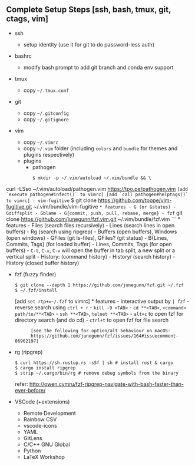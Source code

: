 Complete Setup Steps [ssh, bash, tmux, git, ctags, vim]
-------------------------------------------------------

* ssh
	- setup identity (use it for git to do password-less auth)

* bashrc
	- modify bash prompt to add git branch and conda env support

* tmux
	- copy `~/.tmux.conf`

* git
	- copy `~/.gitconfig`
	- copy `~/.gitignore`

* vim
	- copy `~/.vimrc`
	- copy `~/.vim` folder (including `colors` and `bundle` for themes and plugins respectively)
	- plugins
		- pathogen
			```
			$ mkdir -p ~/.vim/autoload ~/.vim/bundle && \
curl -LSso ~/.vim/autoload/pathogen.vim https://tpo.pe/pathogen.vim
			```
			[add `execute pathogen#infect()` to vimrc]
			[add `call pathogen#helptags()` to vimrc]
		- vim-fugitive
			```
			$ git clone https://github.com/tpope/vim-fugitive.git ~/.vim/bundle/vim-fugitive
			```
			* features
				- G (or Gstatus)
				- Gdiffsplit
				- Gblame
				- G{commit, push, pull, rebase, merge}
		- fzf
			```
			git clone https://github.com/junegunn/fzf.vim.git ~/.vim/bundle/fzf.vim
			```
			* features
				- Files (search files recursively)
				- Lines (search lines in open buffers)
				- Rg (search using ripgrep)
				- Buffers (open buffers), Windows (open windows)
				- GFiles (git ls-files), GFiles? (git status)
				- B{Lines, Commits, Tags} (for loaded buffer)
				- Lines, Commits, Tags (for open buffers)
				- `C-t`, `C-x`, `C-v` will open the buffer in tab split, a new split or a vertical split
				- History: (command history)
				- History/ (search history)
				- History (closed buffer history)

* fzf (fuzzy finder)
	```
	$ git clone --depth 1 https://github.com/junegunn/fzf.git ~/.fzf
	$ ~/.fzf/install
	```
	[add `set rtp+=~/.fzf` to vimrc]
		* features
			- interactive output by `| fzf`
			- reverse search using `ctrl + r`
			- `kill -9 <TAB>`
			- `cd **<TAB>`, `<command> path/to/**<TAB>`
			- `ssh **<TAB>`, `telnet **<TAB>`
			- `alt+c` to open fzf for directory search (and do cd)
			- `ctrl+t` to open fzf for file search

			[see the following for option/alt behaviour on macOS:
			https://github.com/junegunn/fzf/issues/164#issuecomment-86962197]

* rg (ripgrep)
	```
	$ curl https://sh.rustup.rs -sSf | sh # install rust & cargo
	$ cargo install ripgrep
	$ strip ~/.cargo/bin/rg # remove debug symbols from the binary
	```

	refer: http://owen.cymru/fzf-ripgrep-navigate-with-bash-faster-than-ever-before/

* VSCode (+extensions)
	- Remote Development
	- Rainbow CSV
	- vscode-icons
	- YAML
	- GitLens
	- C/C++ GNU Global
	- Python
	- LaTeX Workshop

